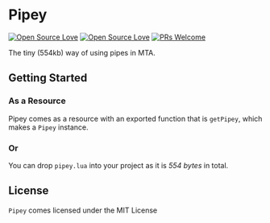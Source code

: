 # Pipey

[![Open Source Love](https://badges.frapsoft.com/os/v1/open-source.svg?v=102)](https://github.com/ellerbrock/open-source-badge/)
[![Open Source Love](https://badges.frapsoft.com/os/mit/mit.svg?v=102)](https://github.com/ellerbrock/open-source-badge/)
[![PRs Welcome](https://img.shields.io/badge/PRs-welcome-brightgreen.svg?style=flat-square)](http://makeapullrequest.com)

The tiny (554kb) way of using pipes in MTA.

## Getting Started

### As a Resource
Pipey comes as a resource with an exported function that is `getPipey`, which makes a `Pipey` instance.

### Or
You can drop `pipey.lua` into your project as it is *554 bytes* in total.

## License
`Pipey` comes licensed under the MIT License